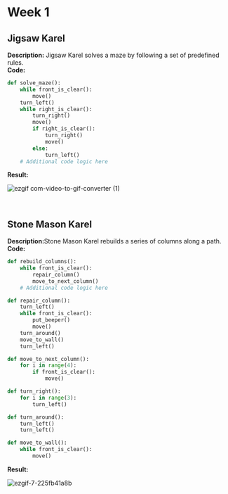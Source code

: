 <h1>Week 1</h1>

<h2>Jigsaw Karel</h2>

<b>Description:</b> Jigsaw Karel solves a maze by following a set of predefined rules.</b>
<br/><b>Code:</b>

```python
def solve_maze():
    while front_is_clear():
        move()
    turn_left()
    while right_is_clear():
        turn_right()
        move()
        if right_is_clear():
            turn_right()
            move()
        else:
            turn_left()
    # Additional code logic here
```

<b>Result:</b>

![ezgif com-video-to-gif-converter (1)](https://github.com/user-attachments/assets/de9870d0-9af8-4316-9c61-789c8f9ab75a)

</br>
 
<h2>Stone Mason Karel</h2>

<b>Description:</b>Stone Mason Karel rebuilds a series of columns along a path.
<br/><b>Code:</b>

```python
def rebuild_columns():
    while front_is_clear():
        repair_column()
        move_to_next_column()
    # Additional code logic here

def repair_column():
    turn_left()
    while front_is_clear():
        put_beeper()
        move()
    turn_around()
    move_to_wall()
    turn_left()

def move_to_next_column():
    for i in range(4):
        if front_is_clear():
            move()

def turn_right():
    for i in range(3):
        turn_left()

def turn_around():
    turn_left()
    turn_left()

def move_to_wall():
    while front_is_clear():
        move()
```
<b>Result:</b>

![ezgif-7-225fb41a8b](https://github.com/user-attachments/assets/98a5a6a4-53c9-4cd8-b4d9-c14f11d55e8a)
